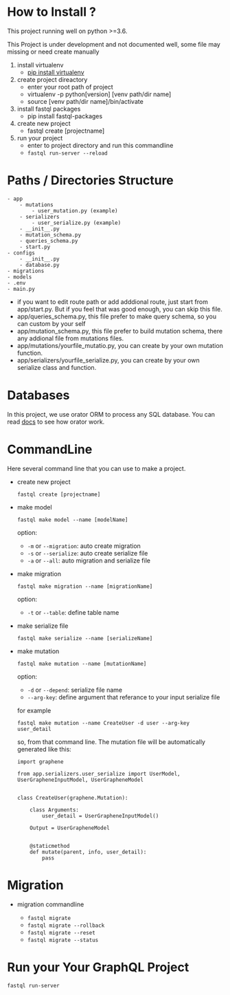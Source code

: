 # How to Install ?

This project running well on python >=3.6.

This Project is under development and not documented well, some file may missing or need create manually

1. install virtualenv
    - [pip install virtualenv](https://pypi.org/project/virtualenv/)
2. create project direactory 
    - enter your root path of project
    - virtualenv -p python[version] [venv path/dir name]
    - source [venv path/dir name]/bin/activate
3. install fastql packages
    - pip install fastql-packages
4. create new project
    - fastql create [projectname]
5. run your project
    - enter to project directory and run this commandline
    - `fastql run-server --reload`


# Paths / Directories Structure

```
- app
    - mutations
        - user_mutation.py (example)
    - serializers
        - user_serialize.py (example)
    - __init__.py
    - mutation_schema.py
    - queries_schema.py
    - start.py
- configs
    - __init__.py
    - database.py
- migrations
- models
- .env
- main.py
```

- if you want to edit route path or add adddional route, just start from app/start.py. But if you feel that was good enough, you can skip this file.
- app/queries_schema.py, this file prefer to make query schema, so you can custom by your self
- app/mutation_schema.py, this file prefer to build mutation schema, there any addional file from mutations files.
- app/mutations/yourfile_mutatio.py, you can create by your own mutation function.
- app/serializers/yourfile_serialize.py, you can create by your own serialize class and function.


# Databases

In this project, we use orator ORM to process any SQL database. You can read [docs](https://orator-orm.com/docs/orm.html) to see how orator work.

# CommandLine

Here several command line that you can use to make a project.

- create new project
    ```
    fastql create [projectname]
    ```

- make model
    ``` 
    fastql make model --name [modelName]
    ```

    option:
    - `-m` or `--migration`: auto create migration
    - `-s` or `--serialize`: auto create serialize file
    - `-a` or `--all`: auto migration and serialize file

- make migration
    ``` 
    fastql make migration --name [migrationName]
    ```

    option:
    - `-t` or `--table`: define table name

- make serialize file
    ``` 
    fastql make serialize --name [serializeName]
    ```

- make mutation
    ``` 
    fastql make mutation --name [mutationName]
    ```

    option:
    - `-d` or `--depend`: serialize file name
    - `--arg-key`: define argument that referance to your input serialize file

    for example
    ```
    fastql make mutation --name CreateUser -d user --arg-key user_detail
    ```

    so, from that command line. The mutation file will be automatically generated like this:

    ```
    import graphene

    from app.serializers.user_serialize import UserModel, UserGrapheneInputModel, UserGrapheneModel


    class CreateUser(graphene.Mutation):

        class Arguments:
            user_detail = UserGrapheneInputModel()

        Output = UserGrapheneModel

        
        @staticmethod
        def mutate(parent, info, user_detail):
            pass
    ```


# Migration

- migration commandline

    - `fastql migrate`
    - `fastql migrate --rollback`
    - `fastql migrate --reset`
    - `fastql migrate --status`

# Run your Your GraphQL Project
    
`fastql run-server`



